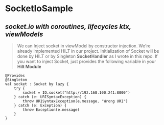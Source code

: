 
# SocketIoSample
## _socket.io with coroutines, lifecycles ktx, viewModels_

>We can Inject socket in viewModel by constructor injection.
>We're already implemented HILT in our project.
>Initialization of Socket will be done by HILT or by Singleton **SocketHandler** as I wrote in this repo.
>If you want to inject Socket, just provides the following variable in your **Hilt Module** 

    @Provides
    @Singleton
    val socket : Socket by lazy {
        try {
            socket = IO.socket("http://192.168.100.241:8000") 
        } catch (e: URISyntaxException) {
            throw URISyntaxException(e.message, "Wrong URI")
        } catch (e: Exception) {
            throw Exception(e.message)
        }
    }



    
